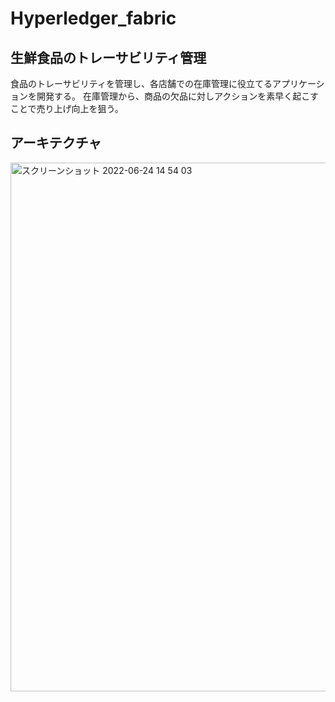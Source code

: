 # Hyperledger_fabric

## 生鮮食品のトレーサビリティ管理
食品のトレーサビリティを管理し、各店舗での在庫管理に役立てるアプリケーションを開発する。
在庫管理から、商品の欠品に対しアクションを素早く起こすことで売り上げ向上を狙う。

## アーキテクチャ
<img width="846" alt="スクリーンショット 2022-06-24 14 54 03" src="https://user-images.githubusercontent.com/78332175/175471508-0a1829ad-3844-4cd0-9494-fb1f31566f35.png">
